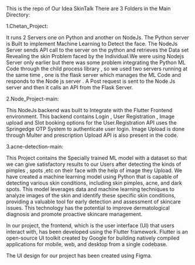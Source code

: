This is the repo of Our Idea SkinTalk
There are 3 Folders in the Main Directory:

1.Chetan_Project:

It runs 2 Servers one on Python and another on NodeJs. The Python server is Built to implement Machine Learning to Detect the face. The NodeJs Server sends API call to the server on the python and retrieves the Data set 
Revealing the skin Problem faced by the Individual.We were using Nodejs Server only earlier but there was some problem integrating the Python ML Code through the child process library , so we used two servers running
at the same time , one is the flask server which manages the ML Code and responds to the Node js server . A Post request is sent to the Node Js server and then it calls an API from the Flask Server.


2.Node_Project-main:

This NodeJs backend was built to Integrate with the Flutter Frontend environment. This backend contains Login , User Registration , Image upload and Slot booking options for the User.Registration API uses the Springedge OTP
System to authenticate user login. Image Upload is done through Multer and prescription Upload API is also present in the code. 


3.acne-detection-main:

This Project contains the Specially trained ML model with a dataset so that we can give satisfactory results to our Users after detecting the kinds of pimples , spots ,etc on their face with the help of image they Upload.
We have created a machine learning model using Python that is capable of detecting various skin conditions, including skin pimples, acne, and dark spots. This model leverages data and machine learning techniques to analyze 
images of the skin and identify these specific skin conditions, providing a valuable tool for early detection and assessment of skincare issues. This technology has the potential to improve dermatological diagnosis and promote proactive skincare management.




In our project, the frontend, which is the user interface (UI) that users interact with, has been developed using the Flutter framework. Flutter is an open-source UI toolkit created by Google for building natively compiled applications for mobile, web, 
and desktop from a single codebase. 

The UI design for our project has been created using Figma. 
